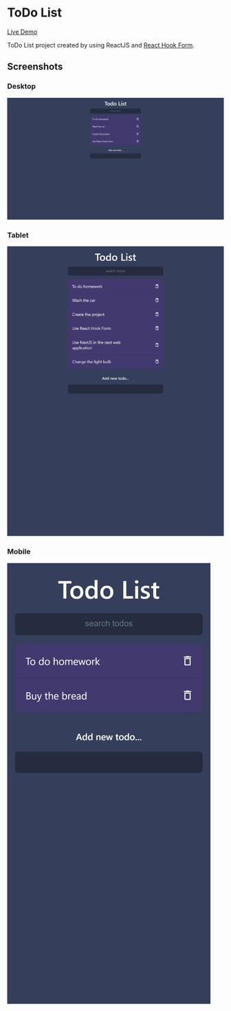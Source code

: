 # ToDo List

[Live Demo](https://isomukhammad.github.io/todo-list/)

ToDo List project created by using ReactJS and [React Hook Form](https://react-hook-form.com/).

## Screenshots

### Desktop

![Preview Desktop](./design/desktop_preview.png)

### Tablet

![Tablet Preview](./design/tablet_preview.png)

### Mobile

![Mobile Preview](./design/mobile_preview.png)
